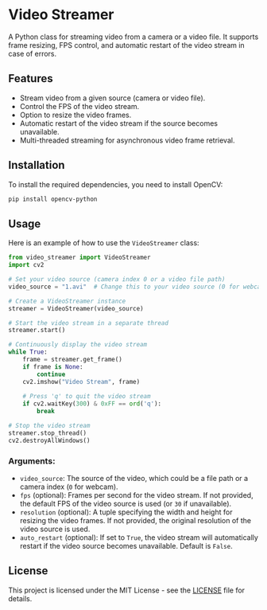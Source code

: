 
# Video Streamer

A Python class for streaming video from a camera or a video file. It supports frame resizing, FPS control, and automatic restart of the video stream in case of errors.

## Features

- Stream video from a given source (camera or video file).
- Control the FPS of the video stream.
- Option to resize the video frames.
- Automatic restart of the video stream if the source becomes unavailable.
- Multi-threaded streaming for asynchronous video frame retrieval.

## Installation

To install the required dependencies, you need to install OpenCV:

```bash
pip install opencv-python
```

## Usage

Here is an example of how to use the `VideoStreamer` class:

```python
from video_streamer import VideoStreamer
import cv2

# Set your video source (camera index 0 or a video file path)
video_source = "1.avi"  # Change this to your video source (0 for webcam, or a video file path)

# Create a VideoStreamer instance
streamer = VideoStreamer(video_source)

# Start the video stream in a separate thread
streamer.start()

# Continuously display the video stream
while True:
    frame = streamer.get_frame()
    if frame is None:
        continue
    cv2.imshow("Video Stream", frame)
    
    # Press 'q' to quit the video stream
    if cv2.waitKey(300) & 0xFF == ord('q'):
        break

# Stop the video stream
streamer.stop_thread()
cv2.destroyAllWindows()
```

### Arguments:

- `video_source`: The source of the video, which could be a file path or a camera index (`0` for webcam).
- `fps` (optional): Frames per second for the video stream. If not provided, the default FPS of the video source is used (or `30` if unavailable).
- `resolution` (optional): A tuple specifying the width and height for resizing the video frames. If not provided, the original resolution of the video source is used.
- `auto_restart` (optional): If set to `True`, the video stream will automatically restart if the video source becomes unavailable. Default is `False`.

## License

This project is licensed under the MIT License - see the [LICENSE](LICENSE) file for details.

